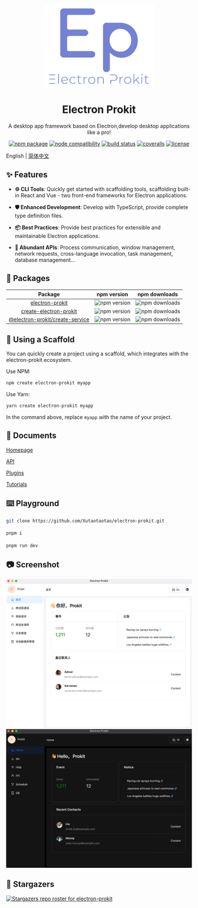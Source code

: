 <div align="center">
  <p align="center">
    <img style="width:300px" src="https://github.com/Xutaotaotao/electron-prokit/blob/main/docs/public/logo.svg" alt="logo">
  </p>
  <h1>Electron Prokit</h1>
  <p>A desktop app framework based on Electron,develop desktop applications like a pro! </p>

  <p align="center">
    <a href="https://npmjs.com/package/electron-prokit"><img src="https://img.shields.io/npm/v/electron-prokit.svg" alt="npm package"></a>
    <a href="https://nodejs.org/en/about/releases/"><img src="https://img.shields.io/node/v/electron-prokit.svg" alt="node compatibility"></a>
    <a href="https://github.com/Xutaotaotao/electron-prokit/actions/workflows/release.yml"><img src="https://github.com/Xutaotaotao/electron-prokit/actions/workflows/release.yml/badge.svg" alt="build status"></a>
    <a href="https://coveralls.io/github/Xutaotaotao/electron-prokit?branch=main"><img src="https://coveralls.io/repos/github/Xutaotaotao/electron-prokit/badge.svg?branch=main" alt="coveralls"></a>
    <a href="https://github.com/Xutaotaotao/electron-prokit/blob/main/LICENSE"><img src="https://img.shields.io/github/license/Xutaotaotao/electron-prokit?color=%232dce89&logo=github&style=flat-square" alt="license"></a>
    
  </p>

</div>

English | [简体中文](./README_ZH.md)

## ✨ Features

- **⚙️ CLI Tools**: Quickly get started with scaffolding tools, scaffolding built-in React and Vue - two front-end frameworks for Electron applications.

- **🛡 Enhanced Development**: Develop with TypeScript, provide complete type definition files.

- **📦 Best Practices**: Provide best practices for extensible and maintainable Electron applications.

- **🎨 Abundant APIs**: Process communication, window management, network requests, cross-language invocation, task management, database management...

## 👜 Packages

|                          Package                           |                                 npm version                                  |                                  npm downloads                                  |
| :--------------------------------------------------------: | :--------------------------------------------------------------------------: | :-----------------------------------------------------------------------------: |
|        [electron-prokit](packages/electron-prokit)         |         ![npm version](https://img.shields.io/npm/v/electron-prokit)         |         ![npm downloads](https://img.shields.io/npm/dm/electron-prokit)         |
| [create-electron-prokit](packages/create-electron-prokit)  |     ![npm version](https://img.shields.io/npm/v/create-electron-prokit)      |     ![npm downloads](https://img.shields.io/npm/dm/create-electron-prokit)      |
| [@electron-prokit/create-service](packages/create-service) | ![npm version](https://img.shields.io/npm/v/@electron-prokit/create-service) | ![npm downloads](https://img.shields.io/npm/dm/@electron-prokit/create-service) |

## 🔧 Using a Scaffold

You can quickly create a project using a scaffold, which integrates with the electron-prokit ecosystem.

Use NPM:

```bash
npm create electron-prokit myapp
```

Use Yarn:

```bash
yarn create electron-prokit myapp
```

In the command above, replace `myapp` with the name of your project.

## 📖 Documents

<a href="https://xutaotaotao.github.io/electron-prokit" target="_blank">Homepage</a>

<a href="https://xutaotaotao.github.io/electron-prokit/api" target="_blank">API</a>

<a href="https://xutaotaotao.github.io/electron-prokit/plugin" target="_blank">Plugins</a>

<a href="https://xutaotaotao.github.io/electron-prokit/tutorials" target="_blank">Tutorials</a>

## ⌨️ Playground

```bash
git clone https://github.com/Xutaotaotao/electron-prokit.git

pnpm i

pnpm run dev

```

## 📷 Screenshot

<img src="https://github.com/Xutaotaotao/cloud_img/blob/master/ep-light.png" alt="light">

<img src="https://github.com/Xutaotaotao/cloud_img/blob/master/ep-dark.png" alt="dark">

## 👥 Stargazers

[![Stargazers repo roster for electron-prokit](https://reporoster.com/stars/Xutaotaotao/electron-prokit)](https://github.com/Xutaotaotao/electron-prokit/stargazers)